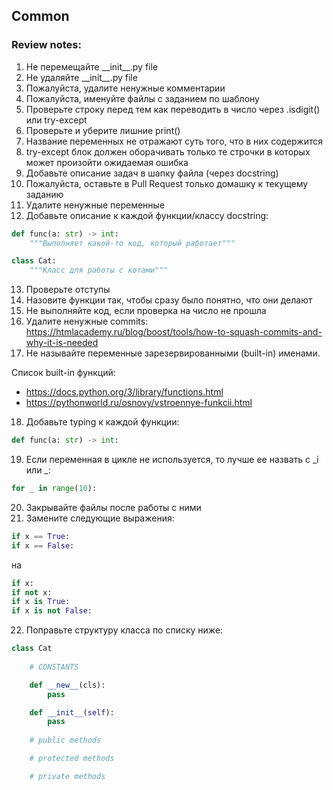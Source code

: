## Common

### Review notes:
1. Не перемещайте \_\_init__.py file
2. Не удаляйте \_\_init__.py file
3. Пожалуйста, удалите ненужные комментарии
4. Пожалуйста, именуйте файлы с заданием по шаблону
5. Проверьте строку перед тем как переводить в число через .isdigit() или try-except
6. Проверьте и уберите лишние print()
7. Название переменных не отражают суть того, что в них содержится
8. try-except блок должен оборачивать только те строчки в которых может произойти ожидаемая ошибка
9. Добавьте описание задач в шапку файла (через docstring)
10. Пожалуйста, оставьте в Pull Request только домашку к текущему заданию
11. Удалите ненужные переменные
12. Добавьте описание к каждой функции/классу docstring:
```python
def func(a: str) -> int:
    """Выполняет какой-то код, который работает"""

class Cat:
    """Класс для работы с котами"""
```

13. Проверьте отступы
14. Назовите функции так, чтобы сразу было понятно, что они делают
15. Не выполняйте код, если проверка на число не прошла
16. Удалите ненужные commits:
https://htmlacademy.ru/blog/boost/tools/how-to-squash-commits-and-why-it-is-needed
17. Не называйте переменные зарезервированными (built-in) именами.

Список built-in функций: 
- https://docs.python.org/3/library/functions.html
- https://pythonworld.ru/osnovy/vstroennye-funkcii.html
18. Добавьте typing к каждой функции:
```python
def func(a: str) -> int:
```
19. Если переменная в цикле не используется, то лучше ее назвать с _i или _:
```python
for _ in range(10):
```
20. Закрывайте файлы после работы с ними
21. Замените следующие выражения:

```python
if x == True:
if x == False:
```
на
```python
if x:
if not x:
if x is True:
if x is not False:
```
22. Поправьте структуру класса по списку ниже:
```python
class Cat
    
    # CONSTANTS

    def __new__(cls):
        pass

    def __init__(self):
        pass
    
    # public methods

    # protected methods

    # private methods
```